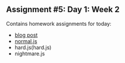 ## Assignment #5: Day 1: Week 2

Contains homework assignments for today:
- [blog post](https://medium.com/@TheBeckyHamm/acronyms-and-flags-c295a2752192)
- [normal.js](normal.js)
- hard.js(hard.js)
- nightmare.js